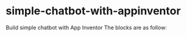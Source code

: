 # simple-chatbot-with-appinventor
Build simple chatbot with App Inventor
The blocks are as follow:

